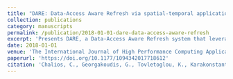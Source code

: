 ```yaml
---
title: "DARE: Data-Access Aware Refresh via spatial-temporal application resilience on commodity servers"
collection: publications
category: manuscripts
permalink: /publication/2018-01-01-dare-data-access-aware-refresh
excerpt: 'Presents DARE, a Data-Access Aware Refresh system that leverages spatial-temporal application resilience to aggressively relax DRAM refresh rates on commodity servers, achieving complete hardware refresh disabling with only 2-18% quality loss.'
date: 2018-01-01
venue: 'The International Journal of High Performance Computing Applications'
paperurl: 'https://doi.org/10.1177/1094342017718612'
citation: 'Chalios, C., Georgakoudis, G., Tovletoglou, K., Karakonstantis, G., Vandierendonck, H., & Nikolopoulos, D. S. (2018). &quot;DARE: Data-Access Aware Refresh via spatial-temporal application resilience on commodity servers.&quot; <i>The International Journal of High Performance Computing Applications</i>, 32(1), 74-88. https://doi.org/10.1177/1094342017718612'
---
```

